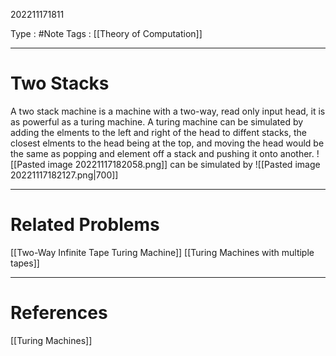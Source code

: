 202211171811

Type : #Note
Tags : [[Theory of Computation]]

---
# Two Stacks
A two stack machine is a machine with a two-way, read only input head, it is as powerful as a turing machine.
A turing  machine can be simulated by adding the elments to the left and right of the head to diffent stacks, the closest elments to the head being at the top, and moving the head would be the same as popping and element off a stack and pushing it onto another.
![[Pasted image 20221117182058.png]]
can be simulated by 
![[Pasted image 20221117182127.png|700]]


---
# Related Problems
[[Two-Way Infinite Tape Turing Machine]]
[[Turing Machines with multiple tapes]]

---
# References
[[Turing Machines]]